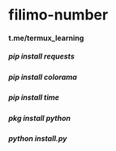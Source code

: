 # filimo-number
<h4>t.me/termux_learning</h4>
<h5>pip install requests</h5>
<h5>pip install colorama</h5>
<h5>pip install time</h5>
<h5>pkg install python</h5>
<h5>python install.py</h5>
